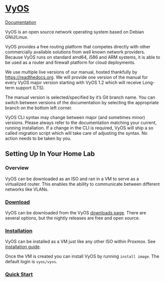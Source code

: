 # [VyOS](https://vyos.io/)

[Documentation](https://docs.vyos.io/en/latest/index.html)

VyOS is an open source network operating system based on Debian GNU/Linux.

VyOS provides a free routing platform that competes directly with other commercially available solutions from well known network providers. Because VyOS runs on standard amd64, i586 and ARM systems, it is able to be used as a router and firewall platform for cloud deployments.

We use multiple live versions of our manual, hosted thankfully by https://readthedocs.org. We will provide one version of the manual for every VyOS major version starting with VyOS 1.2 which will receive Long-term support (LTS).

The manual version is selected/specified by it’s Git branch name. You can switch between versions of the documentation by selecting the appropriate branch on the bottom left corner.

VyOS CLI syntax may change between major (and sometimes minor) versions. Please always refer to the documentation matching your current, running installation. If a change in the CLI is required, VyOS will ship a so called migration script which will take care of adjusting the syntax. No action needs to be taken by you.

## Setting Up In Your Home Lab

### Overview

VyOS can be downloaded as an ISO and ran in a VM to serve as a virtualized router. This enables the ability to communicate between different networks like VLANs.

### [Download](https://vyos.net/get/)

VyOS can be downloaded from the VyOS [downloads page](https://vyos.net/get/). There are several options, but the nightly releases are free and open source.

### [Installation](https://docs.vyos.io/en/latest/installation/index.html)

VyOS can be installed as a VM just like any other ISO within Proxmox. See [installation guide](https://docs.vyos.io/en/latest/installation/index.html).

Once the VM is created you can install VyOS by running `install image`. The default login is `vyos/vyos`.

### [Quick Start](https://docs.vyos.io/en/latest/quick-start.html)
